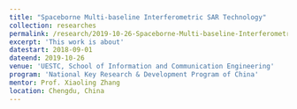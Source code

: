```yaml
---
title: "Spaceborne Multi-baseline Interferometric SAR Technology"
collection: researches
permalink: /research/2019-10-26-Spaceborne-Multi-baseline-Interferometric-SAR-Technology
excerpt: 'This work is about'
datestart: 2018-09-01
dateend: 2019-10-26
venue: 'UESTC, School of Information and Communication Engineering'
program: 'National Key Research & Development Program of China'
mentor: Prof. Xiaoling Zhang
location: Chengdu, China
---
```




